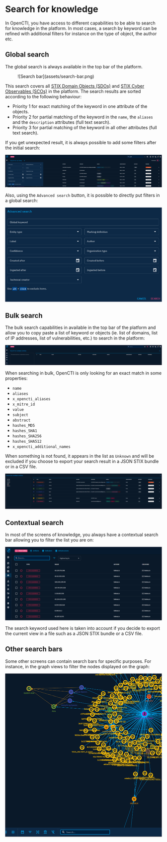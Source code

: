 # Search for knowledge

In OpenCTI, you have access to different capabilities to be able to search for knowledge in the platform. In most cases, a search by keyword can be refined with additional filters for instance on the type of object, the author etc.

## Global search

The global search is always available in the top bar of the platform.

<figure markdown>
  ![Search bar](assets/search-bar.png)
</figure>

This search covers all [STIX Domain Objects (SDOs)](data-model.md) and [STIX Cyber Observables (SCOs)](data-model.md) in the platform. The search results are sorted according to the following behaviour:

* Priority 1 for exact matching of the keyword in one attribute of the objects.
* Priority 2 for partial matching of the keyword in the `name`, the `aliases` and the `description` attributes (full text search).
* Priority 3 for partial matching of the keyword in all other attributes (full text search).

If you get unexpected result, it is always possible to add some filters after the initial search:

![Search filters](assets/search-filters.png)

Also, using the `Advanced search` button, it is possible to directly put filters in a global search:

![Advanced search](assets/advanced-search.png)

## Bulk search

The bulk search capabilities in available in the top bar of the platform and allow you to copy paste a list of keyword or objects (ie. list of domains, list of IP addresses, list of vulnerabilities, etc.) to search in the platform:

![Bulk search](assets/bulk-search.png)

When searching in bulk, OpenCTI is only looking for an exact match in some properties:

* `name`
* `aliases`
* `x_opencti_aliases`
* `x_mitre_id`
* `value`
* `subject`
* `abstract`
* `hashes_MD5`
* `hashes_SHA1`
* `hashes_SHA256`
* `hashes_SHA512`
* `x_opencti_additional_names`

When something is not found, it appears in the list as `Unknown` and will be excluded if you choose to export your search result in a JSON STIX bundle or in a CSV file.

![Bulk search results](assets/bulk-result.png)

## Contextual search

In most of the screens of knowledge, you always have a contextual search bar allowing you to filter the list you are on:

![Contextual search](assets/contextual-search.png)

The search keyword used here is taken into account if you decide to export the current view in a file such as a JSON STIX bundle or a CSV file.

## Other search bars

Some other screens can contain search bars for specific purposes. For instance, in the graph views to filter the nodes displayed on the graph:

![Search in graph](assets/search-graph.png)


